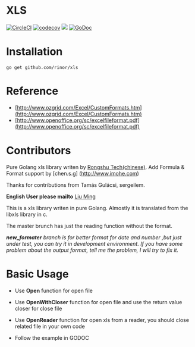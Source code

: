 XLS
=======================

[![CircleCI](https://circleci.com/gh/lunny/xls.svg?style=shield)](https://circleci.com/gh/lunny/xls)  [![codecov](https://codecov.io/gh/lunny/xls/branch/master/graph/badge.svg)](https://codecov.io/gh/lunny/xls)
[![](https://goreportcard.com/badge/github.com/rinor/xls)](https://goreportcard.com/report/github.com/rinor/xls)
[![GoDoc](https://godoc.org/github.com/rinor/xls?status.svg)](https://godoc.org/github.com/rinor/xls)

# Installation

    go get github.com/rinor/xls

# Reference

* [http://www.ozgrid.com/Excel/CustomFormats.htm](http://www.ozgrid.com/Excel/CustomFormats.htm)
* [http://www.openoffice.org/sc/excelfileformat.pdf](http://www.openoffice.org/sc/excelfileformat.pdf)

# Contributors

Pure Golang xls library writen by [Rongshu Tech(chinese)](http://www.rongshu.tech).
Add Formula & Format support by [chen.s.g] (http://www.imohe.com)

Thanks for contributions from Tamás Gulácsi, sergeilem.

**English User please mailto** [Liu Ming](mailto:liuming@rongshu.tech)

This is a xls library writen in pure Golang. Almostly it is translated from the libxls library in c.

The master brunch has just the reading function without the format.

***new_formater** branch is for better format for date and number ,but just under test, you can try it in development environment. If you have some problem about the output format, tell me the problem, I will try to fix it.*

# Basic Usage

* Use **Open** function for open file
* Use **OpenWithCloser** function for open file and use the return value closer for close file
* Use **OpenReader** function for open xls from a reader, you should close related file in your own code

* Follow the example in GODOC